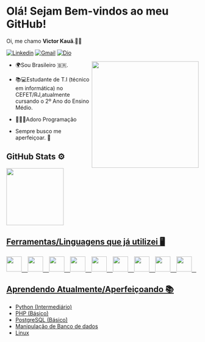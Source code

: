 # Olá! Sejam Bem-vindos ao meu GitHub! 

Oi, me chamo **Victor Kauã**.👋😄

[![Linkedin](https://img.shields.io/badge/-LinkedIn-blue?style=flat&logo=Linkedin&logoColor=white)](https://www.linkedin.com/in/victor-kauã-16877420a/) [![Gmail](https://img.shields.io/badge/-Gmail-c14438?style=flat&logo=Gmail&logoColor=white)](mailto:victorkauamartinsnun@gmail.com) [![Dio](https://img.shields.io/badge/-DigitalInnovationOne-grey?logo=https://hermes.digitalinnovation.one/assets/diome/logo.svg&logoColor=white&style=flat)](https://web.dio.me/users/victorkauamartinsnun?tab=achievements)

<img src="https://media4.giphy.com/media/qgQUggAC3Pfv687qPC/giphy.gif" width="280" align="right">

- 🌍Sou Brasileiro 🇧🇷.

- 📚💻Estudante de T.I (técnico em informática) no CEFET/RJ,atualmente cursando o 2º Ano do Ensino Médio.

- 👨🏻‍💻Adoro Programação

- Sempre busco me aperfeiçoar. 🦾 

## GitHub Stats ⚙️
<div align="left">
  <a href="https://github.com/victor-kaua">
  <img height="150em" src="https://github-readme-stats.vercel.app/api/top-langs/?username=victor-kaua&layout=compact&langs_count=7&theme=radical"/>
</div>

## Ferramentas/Linguagens que já utilizei  🖥️
<img src="https://cdn.jsdelivr.net/gh/devicons/devicon/icons/bootstrap/bootstrap-plain-wordmark.svg" width="40"> &nbsp;&nbsp; <img src="https://cdn.jsdelivr.net/gh/devicons/devicon/icons/csharp/csharp-original.svg" width="40"> &nbsp;&nbsp; <img src="https://cdn.jsdelivr.net/gh/devicons/devicon/icons/css3/css3-plain-wordmark.svg" width="40"> &nbsp;&nbsp; <img src="https://cdn.jsdelivr.net/gh/devicons/devicon/icons/html5/html5-original.svg" width="40"> &nbsp;&nbsp; <img src="https://cdn.jsdelivr.net/gh/devicons/devicon/icons/javascript/javascript-original.svg" width="40"> &nbsp;&nbsp; <img src="https://cdn.jsdelivr.net/gh/devicons/devicon/icons/linux/linux-original.svg" width="40"> &nbsp;&nbsp; <img src="https://cdn.jsdelivr.net/gh/devicons/devicon/icons/php/php-original.svg" width="40"> &nbsp;&nbsp; <img src="https://cdn.jsdelivr.net/gh/devicons/devicon/icons/python/python-original-wordmark.svg" width="40"> &nbsp;&nbsp; <img src="https://cdn.jsdelivr.net/gh/devicons/devicon/icons/postgresql/postgresql-original-wordmark.svg" width="40"> &nbsp;&nbsp;

## Aprendendo Atualmente/Aperfeiçoando 📚 
- Python (Intermediário)
- PHP (Básico)
- PostgreSQL (Básico)
- Manipulação de Banco de dados
- Linux 
